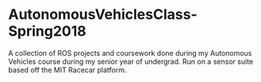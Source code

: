 # AutonomousVehiclesClass-Spring2018
A collection of ROS projects and coursework done during my Autonomous Vehicles course during my senior year of undergrad. Run on a sensor suite based off the MIT Racecar platform. 
